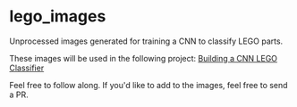 # lego_images
Unprocessed images generated for training a CNN to classify LEGO parts.

These images will be used in the following project:
[Building a CNN LEGO Classifier](https://ladvien.com/lego-deep-learning-classifier/)

Feel free to follow along.  If you'd like to add to the images, feel free to send a PR.
